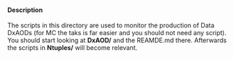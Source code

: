 #### Description

The scripts in this directory are used to monitor the production of Data DxAODs
(for MC the taks is far easier and you should not need any script). You should start
looking at **DxAOD/** and the REAMDE.md there. Afterwards the scripts in **Ntuples/**
will become relevant.
